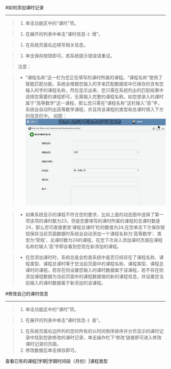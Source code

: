 #如何添加课时记录

----

>1. 单击功能区中的“课时”项。

>1. 在展开的列表中单击“课时信息-》增”。

>1. 在系统页面右边填写相关信息。

>1. 单击保存按钮即可。若系统提示错误请重试。

>  <w>注意：

>   -   <w>“课程名称”这一栏为您正在填写的课时所属的课程。“课程名称”使用了智能匹配功能，系统会根据您输入的字来匹配数据库中已保存的含有您输入的字的课程名称，然后显示出来，您只需在系统列出的匹配结果中选择您需要的课程即可，无需输入完整的课程名称。如您想录入的课时属于“高等数学”这一课程，那么您只需在“课程名称”这栏输入“高”字，系统会自动列出高等数学课程，并且将该课程的类型和总课时填入下方的信息栏中。
如图：
>  ![](/assets/chapter1/classhour/addc1.gif)

>  -  <w>如果系统显示的课程不符合您的要求，比如上面的动态图中选择了第一项该项的课时数为23，但是您要填写的课时所属的课程的总课时数是24，那么您可直接更改‘课程总课时’栏的数值为24,在您单击下方保存按钮保存当前页面数据时系统会自动添加一个课程名称为‘高等数学’、类型为‘常规’、总课时数为24的课程，在您下次进入添加课时页面在课程名称栏输入‘高’字即会看到您现在新添加的课程。

>  -  <w>在您添加课时时，系统总是会检查系统中是否已经存在了课程名称、课程类型、课程总课时等于您当前页面中的课程名称、课程类型、课程总课时的课程，若存在则设置您输入的课时数据属于该课程，若不存在则添加课程数据为当前页面中的课程数据值的新的课程信息，并设置您当前输入的课时数据属于新添加的该课程。



#修改自己的课时信息

----

>1. 单击功能区中的“课时”项。

>1. 在展开的列表中单击“课时信息-》查”。

>1. 在系统页面右边所列的您的所有的以时间倒序排序并分页显示的课时记录中找到您欲修改的课时记录，单击操作栏下‘修改’链接即可进入修改课时记录的页面。
>1.   修改数据后单击保存即可。




查看已有的课程|学期|学期时间段（月份）|课程类型



